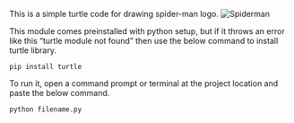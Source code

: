 This is a simple turtle code for drawing spider-man logo.
![Spiderman](https://user-images.githubusercontent.com/85384973/181917468-7aa85115-3e49-4481-ab13-15d75392a0a7.png)

This module comes preinstalled with python setup, but if it throws an error like this “turtle module not found” then use the below command to install turtle library.

```
pip install turtle
```

To run it, open a command prompt or terminal at the project location and paste the below command.
```
python filename.py
```
